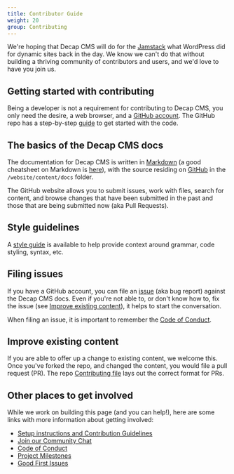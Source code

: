 ```yaml
---
title: Contributor Guide
weight: 20
group: Contributing
---
```


We're hoping that Decap CMS will do for the [Jamstack](https://www.jamstack.org) what WordPress did for dynamic sites back in the day. We know we can't do that without building a thriving community of contributors and users, and we'd love to have you join us.

## Getting started with contributing
Being a developer is not a requirement for contributing to Decap CMS, you only need the desire, a web browser, and a [GitHub account](https://github.com/join). The GitHub repo has a step-by-step [guide](https://github.com/decapcms/decap-cms/blob/master/CONTRIBUTING.md) to get started with the code.

## The basics of the Decap CMS docs
The documentation for Decap CMS is written in [Markdown](http://daringfireball.net/projects/markdown/) (a good cheatsheet on Markdown is [here](https://github.com/adam-p/markdown-here/wiki/Markdown-Cheatsheet)), with the source residing on [GitHub](https://github.com/decapcms/decap-cms) in the `/website/content/docs` folder.

The GitHub website allows you to submit issues, work with files, search for content, and browse changes that have been submitted in the past and those that are being submitted now (aka Pull Requests). 

## Style guidelines
A [style guide](/docs/writing-style-guide/) is available to help provide context around grammar, code styling, syntax, etc. 

## Filing issues
If you have a GitHub account, you can file an [issue](https://github.com/decapcms/decap-cms/issues) (aka bug report) against the Decap CMS docs. Even if you're not able to, or don't know how to, fix the issue (see [Improve existing content](#improve-existing-content)), it helps to start the conversation. 

When filing an issue, it is important to remember the [Code of Conduct](https://github.com/decapcms/decap-cms/blob/master/CODE_OF_CONDUCT.md).

## Improve existing content
If you are able to offer up a change to existing content, we welcome this. Once you've forked the repo, and changed the content, you would file a pull request (PR). The repo [Contributing file](https://github.com/decapcms/decap-cms/blob/master/CONTRIBUTING.md) lays out the correct format for PRs.

## Other places to get involved
While we work on building this page (and you can help!), here are some links with more information about getting involved:

* [Setup instructions and Contribution Guidelines](https://github.com/decapcms/decap-cms/blob/master/CONTRIBUTING.md)
* [Join our Community Chat](https://decapcms.org/chat)
* [Code of Conduct](https://github.com/decapcms/decap-cms/blob/master/CODE_OF_CONDUCT.md)
* [Project Milestones](https://github.com/decapcms/decap-cms/milestones)
* [Good First Issues](https://github.com/decapcms/decap-cms/issues?q=is%3Aissue+is%3Aopen+sort%3Aupdated-desc+label%3A%22good+first+issue%22+-label%3Aclaimed)
